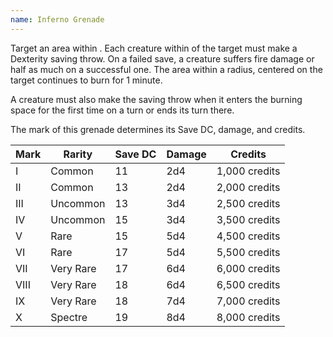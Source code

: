 ```yaml
---
name: Inferno Grenade
---
```

Target an area within <me-distance length="30" />. Each creature within <me-distance length="10" /> of the target must make a Dexterity saving throw.
On a failed save, a creature suffers fire damage or half as much on a successful one. The area within a <me-distance length="10" adj /> radius, centered on the target
continues to burn for 1 minute.

A creature must also make the saving throw when it enters the burning space for the first time on a turn or ends its turn there.

The mark of this grenade determines its Save DC, damage, and credits.

Mark|Rarity|Save DC|Damage|Credits
---|---|---|---|---
I|Common|11|2d4|1,000 credits
II|Common|13|2d4|2,000 credits
III|Uncommon|13|3d4|2,500 credits
IV|Uncommon|15|3d4|3,500 credits
V|Rare|15|5d4|4,500 credits
VI|Rare|17|5d4|5,500 credits
VII|Very Rare|17|6d4|6,000 credits
VIII|Very Rare|18|6d4|6,500 credits
IX|Very Rare|18|7d4|7,000 credits
X|Spectre|19|8d4|8,000 credits
